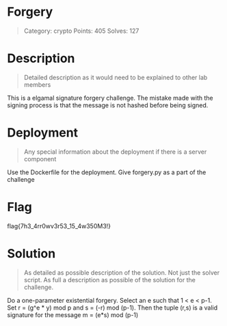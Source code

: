 # Forgery

> Category: crypto
> Points: 405
> Solves: 127

# Description
> Detailed description as it would need to be explained to other lab members

This is a elgamal signature forgery challenge. The mistake made with the signing process is that the message is not hashed before being signed.

# Deployment
> Any special information about the deployment if there is a server component

Use the Dockerfile for the deployment. Give forgery.py as a part of the challenge

# Flag

flag{7h3_4rr0wv3r53_15_4w350M3!}

# Solution
> As detailed as possible description of the solution. Not just the solver script. As full a description as possible of the solution for the challenge.

Do a one-parameter existential forgery. Select an e such that 1 < e < p-1. Set r = (g^e * y) mod p and s = (-r) mod (p-1). Then the tuple (r,s) is a valid signature for the message m = (e*s) mod (p-1)
